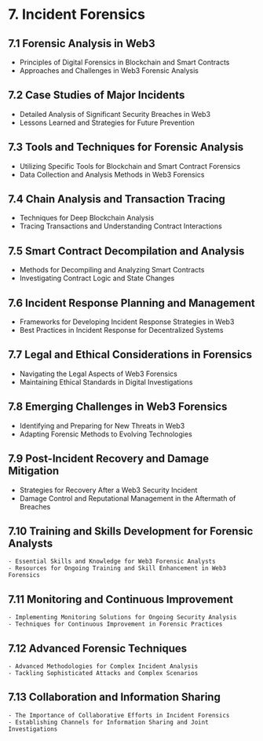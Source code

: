 # 7. **Incident Forensics**

## 7.1 **Forensic Analysis in Web3**
- Principles of Digital Forensics in Blockchain and Smart Contracts
- Approaches and Challenges in Web3 Forensic Analysis

## 7.2 **Case Studies of Major Incidents**
- Detailed Analysis of Significant Security Breaches in Web3
- Lessons Learned and Strategies for Future Prevention

## 7.3 **Tools and Techniques for Forensic Analysis**
- Utilizing Specific Tools for Blockchain and Smart Contract Forensics
- Data Collection and Analysis Methods in Web3 Forensics

## 7.4 **Chain Analysis and Transaction Tracing**
- Techniques for Deep Blockchain Analysis
- Tracing Transactions and Understanding Contract Interactions

## 7.5 **Smart Contract Decompilation and Analysis**
- Methods for Decompiling and Analyzing Smart Contracts
- Investigating Contract Logic and State Changes

## 7.6 **Incident Response Planning and Management**
- Frameworks for Developing Incident Response Strategies in Web3
- Best Practices in Incident Response for Decentralized Systems

## 7.7 **Legal and Ethical Considerations in Forensics**
- Navigating the Legal Aspects of Web3 Forensics
- Maintaining Ethical Standards in Digital Investigations

## 7.8 **Emerging Challenges in Web3 Forensics**
- Identifying and Preparing for New Threats in Web3
- Adapting Forensic Methods to Evolving Technologies

## 7.9 **Post-Incident Recovery and Damage Mitigation**
- Strategies for Recovery After a Web3 Security Incident
- Damage Control and Reputational Management in the Aftermath of Breaches

## 7.10 **Training and Skills Development for Forensic Analysts**
    - Essential Skills and Knowledge for Web3 Forensic Analysts
    - Resources for Ongoing Training and Skill Enhancement in Web3 Forensics

## 7.11 **Monitoring and Continuous Improvement**
    - Implementing Monitoring Solutions for Ongoing Security Analysis
    - Techniques for Continuous Improvement in Forensic Practices

## 7.12 **Advanced Forensic Techniques**
    - Advanced Methodologies for Complex Incident Analysis
    - Tackling Sophisticated Attacks and Complex Scenarios

## 7.13 **Collaboration and Information Sharing**
    - The Importance of Collaborative Efforts in Incident Forensics
    - Establishing Channels for Information Sharing and Joint Investigations